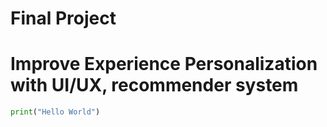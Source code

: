 # Final Project 
# Improve Experience Personalization with UI/UX, recommender system
```python
print("Hello World")
```
